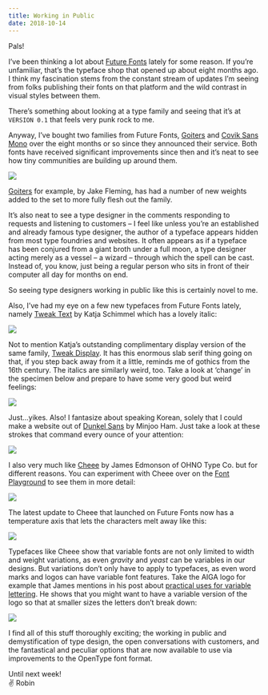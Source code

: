 ```yaml
---
title: Working in Public
date: 2018-10-14
---
```


Pals!

I’ve been thinking a lot about [Future Fonts](https://www.futurefonts.xyz/browse) lately for some reason. If you’re unfamiliar, that’s the typeface shop that opened up about eight months ago. I think my fascination stems from the constant stream of updates I’m seeing from folks publishing their fonts on that platform and the wild contrast in visual styles between them.

There’s something about looking at a type family and seeing that it’s at `VERSION 0.1` that feels very punk rock to me.

Anyway, I’ve bought two families from Future Fonts, [Goiters](https://www.futurefonts.xyz/jake-fleming/goiters) and [Covik Sans Mono](https://www.futurefonts.xyz/ohno/covik-sans-mono) over the eight months or so since they announced their service. Both fonts have received significant improvements since then and it’s neat to see how tiny communities are building up around them.

![](https://buttondown.s3.us-west-2.amazonaws.com/images/5cd2708b-376f-40ad-8aa7-75556d7106f1.png)

[Goiters](https://www.futurefonts.xyz/jake-fleming/goiters) for example, by Jake Fleming, has had a number of new weights added to the set to more fully flesh out the family.

It’s also neat to see a type designer in the comments responding to requests and listening to customers – I feel like unless you’re an established and already famous type designer, the author of a typeface appears hidden from most type foundries and websites. It often appears as if a typeface has been conjured from a giant broth under a full moon, a type designer acting merely as a vessel – a wizard – through which the spell can be cast. Instead of, you know, just being a regular person who sits in front of their computer all day for months on end.

So seeing type designers working in public like this is certainly novel to me.

Also, I’ve had my eye on a few new typefaces from Future Fonts lately, namely [Tweak Text](https://www.futurefonts.xyz/katja-schimmel/tweak-text) by Katja Schimmel which has a lovely italic:

![](https://buttondown.s3.us-west-2.amazonaws.com/images/ebe5cf8d-dad8-4aa3-819c-50e98ffda063.png)

Not to mention Katja’s outstanding complimentary display version of the same family, [Tweak Display](https://www.futurefonts.xyz/katja-schimmel/tweak-display). It has this enormous slab serif thing going on that, if you step back away from it a little, reminds me of gothics from the 16th century. The italics are similarly weird, too. Take a look at ‘change’ in the specimen below and prepare to have some very good but weird feelings:

![](https://buttondown.s3.us-west-2.amazonaws.com/images/51ee0113-2600-49d9-a63d-1ab5528d51f7.png)

Just…yikes. Also! I fantasize about speaking Korean, solely that I could make a website out of [Dunkel Sans](https://www.futurefonts.xyz/minjoo-ham/dunkel-sans) by Minjoo Ham. Just take a look at these strokes that command every ounce of your attention:

![](https://buttondown.s3.us-west-2.amazonaws.com/images/183a5140-2b1d-40f5-8b03-a0969d09fb4e.png)

I also very much like [Cheee](https://www.futurefonts.xyz/ohno/cheee) by James Edmonson of OHNO Type Co. but for different reasons. You can experiment with Cheee over on the [Font Playground](https://play.typedetail.com/) to see them in more detail:

![](https://buttondown.s3.us-west-2.amazonaws.com/images/1dbfe968-a3d2-45f4-9ec3-65e3dd3e8c3e.gif)

The latest update to Cheee that launched on Future Fonts now has a temperature axis that lets the characters melt away like this:

![](https://buttondown.s3.us-west-2.amazonaws.com/images/5ac1df6e-197c-42d4-ae16-416e89bab97a.png)

Typefaces like Cheee show that variable fonts are not only limited to width and weight variations, as even _gravity_ and _yeast_ can be variables in our designs. But variations don’t only have to apply to typefaces, as even word marks and logos can have variable font features. Take the AIGA logo for example that James mentions in his post about [practical uses for variable lettering](https://ohnotype.co/blog/practical-uses-for-variable-lettering). He shows that you might want to have a variable version of the logo so that at smaller sizes the letters don’t break down:

![](https://buttondown.s3.us-west-2.amazonaws.com/images/4d7e44f9-3a62-4c35-b896-42a0c232f67d.gif)

I find all of this stuff thoroughly exciting; the working in public and demystification of type design, the open conversations with customers, and the fantastical and peculiar options that are now available to use via improvements to the OpenType font format.

Until next week! <br>
✌️ Robin
